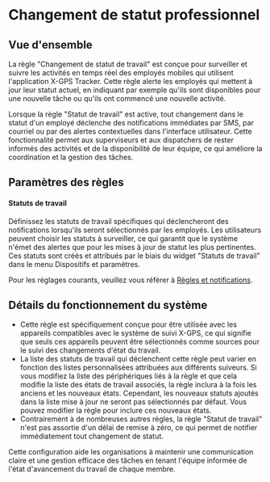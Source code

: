 # Changement de statut professionnel

## Vue d'ensemble

La règle "Changement de statut de travail" est conçue pour surveiller et suivre les activités en temps réel des employés mobiles qui utilisent l'application X-GPS Tracker. Cette règle alerte les employés qui mettent à jour leur statut actuel, en indiquant par exemple qu'ils sont disponibles pour une nouvelle tâche ou qu'ils ont commencé une nouvelle activité.

Lorsque la règle "Statut de travail" est active, tout changement dans le statut d'un employé déclenche des notifications immédiates par SMS, par courriel ou par des alertes contextuelles dans l'interface utilisateur. Cette fonctionnalité permet aux superviseurs et aux dispatchers de rester informés des activités et de la disponibilité de leur équipe, ce qui améliore la coordination et la gestion des tâches.

## Paramètres des règles

#### Statuts de travail

Définissez les statuts de travail spécifiques qui déclencheront des notifications lorsqu'ils seront sélectionnés par les employés. Les utilisateurs peuvent choisir les statuts à surveiller, ce qui garantit que le système n'émet des alertes que pour les mises à jour de statut les plus pertinentes. Ces statuts sont créés et attribués par le biais du widget "Statuts de travail" dans le menu Dispositifs et paramètres.

Pour les réglages courants, veuillez vous référer à [Règles et notifications](../../regles-et-notifications.md).

## Détails du fonctionnement du système

- Cette règle est spécifiquement conçue pour être utilisée avec les appareils compatibles avec le système de suivi X-GPS, ce qui signifie que seuls ces appareils peuvent être sélectionnés comme sources pour le suivi des changements d'état du travail.
- La liste des statuts de travail qui déclenchent cette règle peut varier en fonction des listes personnalisées attribuées aux différents suiveurs. Si vous modifiez la liste des périphériques liés à la règle et que cela modifie la liste des états de travail associés, la règle inclura à la fois les anciens et les nouveaux états. Cependant, les nouveaux statuts ajoutés dans la liste mise à jour ne seront pas sélectionnés par défaut. Vous pouvez modifier la règle pour inclure ces nouveaux états.
- Contrairement à de nombreuses autres règles, la règle "Statut de travail" n'est pas assortie d'un délai de remise à zéro, ce qui permet de notifier immédiatement tout changement de statut.

Cette configuration aide les organisations à maintenir une communication claire et une gestion efficace des tâches en tenant l'équipe informée de l'état d'avancement du travail de chaque membre.
